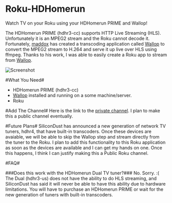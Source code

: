 Roku-HDHomerun
==============

Watch TV on your Roku using your HDHomerun PRIME and Wallop!

The HDHomerun PRIME (hdhr3-cc) supports HTTP Live Streaming (HLS).  Unfortunately it is an MPEG2 stream and the Roku cannot decode it.  Fortunately, [maddox](https://github.com/maddox) has created a transcoding application called [Wallop](https://github.com/maddox/wallop) to convert the MPEG2 stream to H.264 and serve it up live over HLS using ffmpeg.  Thanks to his work, I was able to easily create a Roku app to stream from [Wallop](https://github.com/maddox/wallop).

![Screenshot](http://i.imgur.com/GJUiye0.png)


#What You Need#
 * HDHomerun PRIME (hdhr3-cc)
 * [Wallop](https://github.com/maddox/wallop) installed and running on a some machine/server.
 * Roku


#Add The Channel#
Here is the link to the [private channel](https://owner.roku.com/add/rokuhdhr).  I plan to make this a public channel eventually.

#Future Plans#
SiliconDust has announced a new generation of network TV tuners, hdhr4, that have built-in transcoders.  Once these devices are avaiable, we will be able to skip the Wallop step and stream directly from the tuner to the Roku.  I plan to add this functionality to this Roku application as soon as the devices are available and I can get my hands on one.  Once this happens, I think I can justify making this a Public Roku channel.

#FAQ#

###Does this work with the HDHomerun Dual TV tuner?###
No. Sorry. :(  The Dual (hdhr3-us) does not have the ability to do HLS streaming, and SiliconDust has said it will never be able to have this ability due to hardware limitations.  You will have to purchase an HDHomerun PRIME or wait for the new generation of tuners with built-in transcoders.

